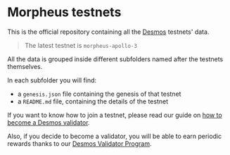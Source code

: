 # Morpheus testnets
This is the official repository containing all the [Desmos](https://github.com/desmos-labs/desmos) testnets' data.

> The latest testnet is `morpheus-apollo-3`

All the data is grouped inside different subfolders named after the testnets themselves.

In each subfolder you will find: 
- a `genesis.json` file containing the genesis of that testnet
- a `README.md` file, containing the details of the testnet

If you want to know how to join a testnet, please read our guide on [how to become a Desmos validator](https://docs.desmos.network/validators/setup.html). 

Also, if you decide to become a validator, you will be able to earn periodic rewards thanks to our [Desmos Validator Program](https://medium.com/desmosnetwork/introducing-the-new-desmos-validator-program-1782d3eaa98f).
